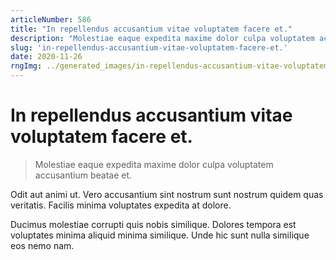 ```yaml
---
articleNumber: 586
title: "In repellendus accusantium vitae voluptatem facere et."
description: "Molestiae eaque expedita maxime dolor culpa voluptatem accusantium beatae et."
slug: 'in-repellendus-accusantium-vitae-voluptatem-facere-et.'
date: 2020-11-26
rngImg: ../generated_images/in-repellendus-accusantium-vitae-voluptatem-facere-et..jpg
---
```


# In repellendus accusantium vitae voluptatem facere et.

> Molestiae eaque expedita maxime dolor culpa voluptatem accusantium beatae et.

Odit aut animi ut. Vero accusantium sint nostrum sunt nostrum quidem quas veritatis. Facilis minima voluptates expedita at dolore.
 Ducimus molestiae corrupti quis nobis similique. Dolores tempora est voluptates minima aliquid minima similique. Unde hic sunt nulla similique eos nemo nam.
